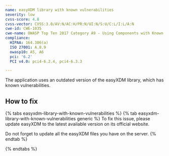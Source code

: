 ```yaml
---
name: easyXDM library with known vulnerabilities
severity: low
cvss-score: 4.8
cvss-vector: CVSS:3.0/AV:N/AC:H/PR:N/UI:N/S:U/C:L/I:L/A:N
cwe-id: CWE-1035
cwe-name: OWASP Top Ten 2017 Category A9 - Using Components with Known Vulnerabilities
compliance:
  HIPAA: 164.306(a)
  ISO 27001: A.8.9
  owasp10: A5, A6
  pci: '6.2'
  PCI v4.0: pci4-6.2.4, pci4-6.3.3

---            
```


The application uses an outdated version of the easyXDM library, which has known vulnerabilities.

## How to fix

{% tabs easyxdm-library-with-known-vulnerabilities %}
{% tab easyxdm-library-with-known-vulnerabilities generic %}
To fix this issue, please update easyXDM to the latest available version on its official website.

Do not forget to update all the easyXDM files you have on the server.
{% endtab %}

{% endtabs %}
